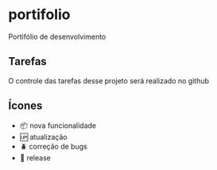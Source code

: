# portifolio

Portifólio de desenvolvimento

## Tarefas

O controle das tarefas desse projeto será realizado no github

## Ícones

- :package: nova funcionalidade
- :up: atualização
- :beetle: correção de bugs
- :checkered_flag: release